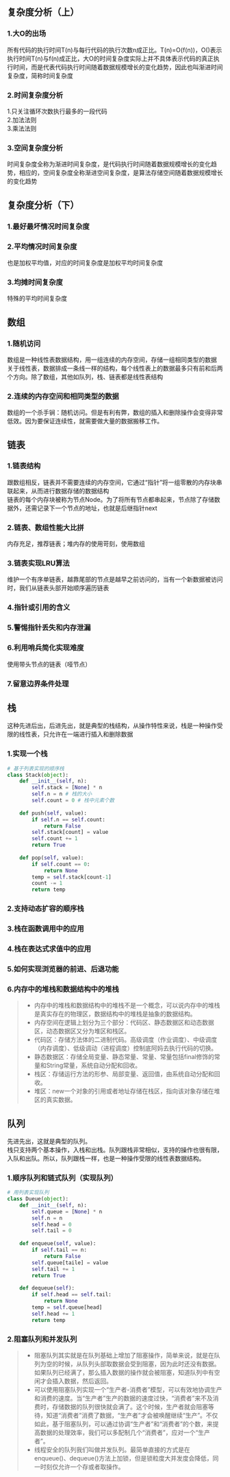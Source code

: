 ## 复杂度分析（上）
### 1.大O的出场
所有代码的执行时间T(n)与每行代码的执行次数n成正比。T(n)=O(f(n))，O()表示执行时间T(n)与f(n)成正比，大O的时间复杂度实际上并不具体表示代码的真正执行时间，而是代表代码执行时间随着数据规模增长的变化趋势，因此也叫渐进时间复杂度，简称时间复杂度
### 2.时间复杂度分析
1.只关注循环次数执行最多的一段代码  
2.加法法则  
3.乘法法则
### 3.空间复杂度分析
时间复杂度全称为渐进时间复杂度，是代码执行时间随着数据规模增长的变化趋势，相应的，空间复杂度全称渐进空间复杂度，是算法存储空间随着数据规模增长的变化趋势
## 复杂度分析（下）
### 1.最好最坏情况时间复杂度
### 2.平均情况时间复杂度
也是加权平均值，对应的时间复杂度是加权平均时间复杂度
### 3.均摊时间复杂度
特殊的平均时间复杂度
## 数组
### 1.随机访问
数组是一种线性表数据结构，用一组连续的内存空间，存储一组相同类型的数据  
关于线性表，数据排成一条线一样的结构，每个线性表上的数据最多只有前和后两个方向。除了数组，其他如队列，栈、链表都是线性表结构
### 2.连续的内存空间和相同类型的数据
数组的一个杀手锏：随机访问。但是有利有弊，数组的插入和删除操作会变得非常低效。因为要保证连续性，就需要做大量的数据搬移工作。
## 链表
### 1.链表结构
跟数组相反，链表并不需要连续的内存空间，它通过“指针”将一组零散的内存块串联起来，从而进行数据存储的数据结构  
链表的每个内存块被称为节点Node。为了将所有节点都串起来，节点除了存储数据外，还需记录下一个节点的地址，也就是后继指针next
### 2.链表、数组性能大比拼
内存充足，推荐链表；堆内存的使用苛刻，使用数组
### 3.链表实现LRU算法
维护一个有序单链表，越靠尾部的节点是越早之前访问的，当有一个新数据被访问时，我们从链表头部开始顺序遍历链表
### 4.指针或引用的含义
### 5.警惕指针丢失和内存泄漏
### 6.利用哨兵简化实现难度
使用带头节点的链表（哑节点）
### 7.留意边界条件处理
## 栈
这种先进后出，后进先出，就是典型的栈结构，从操作特性来说，栈是一种操作受限的线性表，只允许在一端进行插入和删除数据
### 1.实现一个栈
```python
# 基于列表实现的顺序栈
class Stack(object):
    def __init__(self, n):
        self.stack = [None] * n
        self.n = n # 栈的大小
        self.count = 0 # 栈中元素个数
        
    def push(self, value):
        if self.n == self.count:
            return False
        self.stack[count] = value
        self.count += 1
        return True
    
    def pop(self, value):
        if self.count == 0:
            return None
        temp = self.stack[count-1]
        count -= 1
        return temp
```
### 2.支持动态扩容的顺序栈
### 3.栈在函数调用中的应用
### 4.栈在表达式求值中的应用
### 5.如何实现浏览器的前进、后退功能
### 6.内存中的堆栈和数据结构中的堆栈
> * 内存中的堆栈和数据结构中的堆栈不是一个概念，可以说内存中的堆栈是真实存在的物理区，数据结构中的堆栈是抽象的数据结构。  
> * 内存空间在逻辑上划分为三个部分：代码区、静态数据区和动态数据区，动态数据区又分为堆区和栈区。  
> * 代码区：存储方法体的二进制代码。高级调度（作业调度）、中级调度（内存调度）、低级调动（进程调度）控制底阿妈去执行代码的切换。  
> * 静态数据区：存储全局变量、静态常量、常量、常量包括final修饰的常量和String常量，系统自动分配和回收。
> * 栈区：存储运行方法的形参、局部变量、返回值，由系统自动分配和回收。
> * 堆区：new一个对象的引用或者地址存储在栈区，指向该对象存储在堆区的真实数据。
## 队列
先进先出，这就是典型的队列。  
栈只支持两个基本操作，入栈和出栈。队列跟栈非常相似，支持的操作也很有限，入队和出队。所以，队列跟栈一样，也是一种操作受限的线性表数据结构。
### 1.顺序队列和链式队列（实现队列）
```python
# 用列表实现队列
class Dueue(object):
    def __init__(self, n):
        self.queue = [None] * n
        self.n = n
        self.head = 0
        self.tail = 0
        
    def enqueue(self, value):
        if self.tail == n:
            return False
        self.queue[taile] = value
        self.tail += 1
        return True
    
    def dequeue(self):
        if self.head == self.tail:
            return None
        temp = self.queue[head]
        self.head += 1
        return temp
```
### 2.阻塞队列和并发队列
> * 阻塞队列其实就是在队列基础上增加了阻塞操作，简单来说，就是在队列为空的时候，从队列头部取数据会受到阻塞，因为此时还没有数据。如果队列已经满了，那么插入数据的操作就会被阻塞，知道队列中有空闲才会插入数据，然后返回。
> * 可以使用阻塞队列实现一个“生产者-消费者”模型，可以有效地协调生产和消费的速度。当“生产者”生产的数据的速度过快，“消费者”来不及消费时，存储数据的队列很快就会满了。这个时候，生产者就会阻塞等待，知道“消费者”消费了数据，“生产者”才会被唤醒继续“生产”。不仅如此，基于阻塞队列，可以通过协调“生产者”和“消费者”的个数，来提高数据的处理效率，我们可以多配制几个“消费者”，应对一个“生产者”。
> * 线程安全的队列我们叫做并发队列。最简单直接的方式是在enqueue()、dequeue()方法上加锁，但是锁粒度大并发度会降低，同一时刻仅允许一个存或者取操作。
